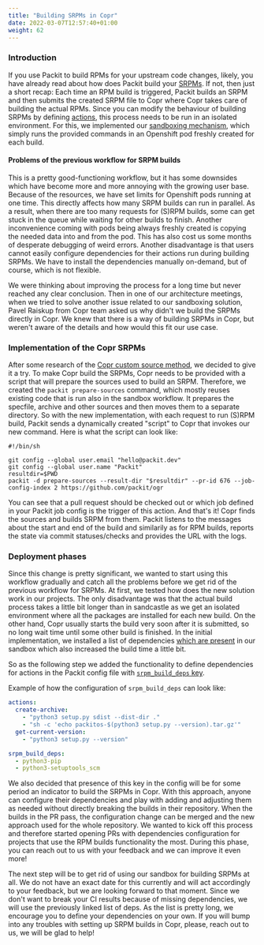 ```yaml
---
title: "Building SRPMs in Copr"
date: 2022-03-07T12:57:40+01:00
weight: 62
---
```


### Introduction

If you use Packit to build RPMs for your upstream code changes, likely,
you have already read about how does Packit build your [SRPMs](http://ftp.rpm.org/max-rpm/s1-rpm-miscellania-srpms.html).
If not, then just a short recap:
Each time an RPM build is triggered, Packit builds an SRPM and then submits
the created SRPM file to Copr where Copr takes care of building the actual RPMs.
Since you can modify the behaviour of building SRPMs by defining [actions](/docs/actions/),
this process needs to be run in an isolated environment. For this, we implemented our
[sandboxing mechanism](https://github.com/packit/sandcastle),
which simply runs the provided commands in an Openshift pod freshly created for each build.

#### Problems of the previous workflow for SRPM builds

This is a pretty good-functioning workflow, but it has some downsides which have become more and more annoying
with the growing user base. Because of the resources, we have set limits for Openshift pods running at one time.
This directly affects how many SRPM builds can run in parallel. As a result, when there are too many requests for (S)RPM builds,
some can get stuck in the queue while waiting for other builds to finish. Another inconvenience coming with pods being
always freshly created is copying the needed data into
and from the pod. This has also cost us some months of desperate debugging of weird errors.
Another disadvantage is that users cannot easily configure dependencies for their actions run during building SRPMs.
We have to install the dependencies manually on-demand, but of course, which is not flexible.

We were thinking about improving the process for a long time but never reached any clear conclusion.
Then in one of our architecture meetings, when we tried to solve another
issue related to our sandboxing solution, Pavel Raiskup from Copr team asked us why didn't
we build the SRPMs directly in Copr. We knew that there is a way of building SRPMs in Copr,
but weren't aware of the details and how would this fit our use case.

### Implementation of the Copr SRPMs

After some research of the [Copr custom source method](https://docs.pagure.org/copr.copr/custom_source_method.html), we
decided to give it a try. To make Copr build the SRPMs, Copr needs to be provided
with a script that will prepare the sources used to build an SRPM.
Therefore, we created the `packit prepare-sources` command, which mostly reuses existing code that is run also in the sandbox
workflow. It prepares the specfile, archive and other sources and then moves
them to a separate directory. So with the new implementation,
with each request to run (S)RPM build, Packit sends a dynamically created "script" to Copr that invokes our new command.
Here is what the script can look like:

```
#!/bin/sh

git config --global user.email "hello@packit.dev"
git config --global user.name "Packit"
resultdir=$PWD
packit -d prepare-sources --result-dir "$resultdir" --pr-id 676 --job-config-index 2 https://github.com/packit/ogr

```

You can see that a pull request should be checked out or which job defined
in your Packit job config is the trigger of this action. And that's it! Copr finds the sources and builds SRPM from them.
Packit listens to the messages about the start and end of the build and similarily as for RPM builds, reports the
state via commit statuses/checks and provides the URL with the logs.

### Deployment phases

Since this change is pretty significant, we wanted to start using this workflow gradually and catch all the problems
before we get rid of the previous workflow for SRPMs.
At first, we tested how does the new solution work in our projects. The only disadvantage
was that the actual build process
takes a little bit longer than in sandcastle as we get an isolated environment where all the packages are installed for each new build.
On the other hand, Copr usually starts the build very soon after it is submitted, so no long wait time until some other build is finished.
In the initial implementation, we installed a list of dependencies
[which are present](https://github.com/packit/sandcastle/blob/ece539650770fea057877f0c97074acf506fada4/files/install-rpm-packages.yaml#L5) in our
sandbox which also increased the build time a little bit.

So as the following step we added the functionality to define dependencies for actions in the
Packit config file with [`srpm_build_deps` key](/docs/configuration/#srpm_build_deps).

Example of how the configuration of `srpm_build_deps` can look like:

```yaml
actions:
  create-archive:
    - "python3 setup.py sdist --dist-dir ."
    - "sh -c 'echo packitos-$(python3 setup.py --version).tar.gz'"
  get-current-version:
    - "python3 setup.py --version"

srpm_build_deps:
  - python3-pip
  - python3-setuptools_scm
```

We also decided that presence of this key in the config will be for some period an indicator to build the SRPMs in Copr. With this approach, anyone can configure
their dependencies and play with adding and adjusting them as needed without directly breaking
the builds in their repository. When the builds in the PR pass, the configuration change can be merged and the new approach
used for the whole repository. We wanted
to kick off this process and therefore started opening PRs with dependencies configuration for projects that use
the RPM builds functionality the most. During this phase, you can reach out to us with your feedback and we can
improve it even more!

The next step will be to get rid of using our sandbox for building SRPMs at all. We do not have an exact date
for this currently and will act accordingly to your feedback, but we are looking forward to that moment.
Since we don't want to break your CI results because of missing dependencies, we will use the previously linked list of deps.
As the list is pretty long, we encourage you to define your dependencies on your own. If you will
bump into any troubles with setting up SRPM builds in Copr, please, reach out to us, we will be glad to help!
